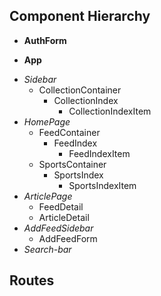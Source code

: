 
## Component Hierarchy

+ **AuthForm**

+ **App**
- *Sidebar*
  * CollectionContainer
    * CollectionIndex
      * CollectionIndexItem
- *HomePage*
  * FeedContainer
    * FeedIndex
      * FeedIndexItem
  * SportsContainer
    * SportsIndex
      * SportsIndexItem
- *ArticlePage*
  * FeedDetail
  * ArticleDetail
- *AddFeedSidebar*
  * AddFeedForm
- *Search-bar*

## Routes
